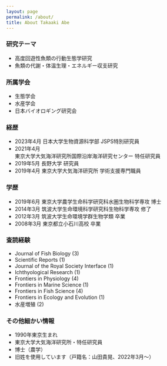 ```yaml
---
layout: page
permalink: /about/
title: About Takaaki Abe
---
```


### 研究テーマ

- 高度回遊性魚類の行動生態学研究
- 魚類の代謝・体温生理・エネルギー収支研究

### 所属学会

- 生態学会
- 水産学会
- 日本バイオロギング研究会

### 経歴

- 2023年4月 日本大学生物資源科学部 JSPS特別研究員
- 2021年4月  
  東京大学大気海洋研究所国際沿岸海洋研究センター 特任研究員
- 2019年5月 長野大学 研究員
- 2019年4月 東京大学大気海洋研究所 学術支援専門職員

### 学歴

- 2019年6月 東京大学農学生命科学研究科水圏生物科学専攻 博士
- 2014年3月 筑波大学生命環境科学研究科生物科学専攻 修了
- 2012年3月 筑波大学生命環境学群生物学類 卒業
- 2008年3月 東京都立小石川高校 卒業

### 査読経験

- Journal of Fish Biology (3)
- Scientific Reports (1)
- Journal of the Royal Society Interface (1)
- Ichthyological Research (1)
- Frontiers in Physiology (4)
- Frontiers in Marine Science (1)
- Frontiers in Fish Science (4)
- Frontiers in Ecology and Evolution (1)
- 水産増殖 (2)

### その他細かい情報

- 1990年東京生まれ
- 東京大学大気海洋研究所・特任研究員
- 博士（農学）
- 旧姓を使用しています（戸籍名：山田貴晃、2022年3月〜）